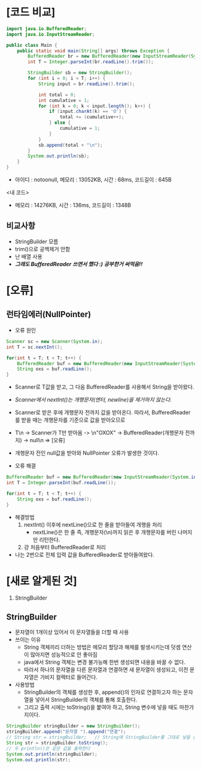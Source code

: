 # [코드 비교]
```java
import java.io.BufferedReader;
import java.io.InputStreamReader;

public class Main {
	public static void main(String[] args) throws Exception {
		BufferedReader br = new BufferedReader(new InputStreamReader(System.in));
		int T = Integer.parseInt(br.readLine().trim());

		StringBuilder sb = new StringBuilder();
		for (int i = 0; i < T; i++) {
			String input = br.readLine().trim();

			int total = 0;
			int cumulative = 1;
			for (int k = 0; k < input.length(); k++) {
				if (input.charAt(k) == 'O') {
					total += (cumulative++);
				} else {
					cumulative = 1;
				}
			}
			sb.append(total + "\n");
		}
		System.out.println(sb);
	}
}
```
- 아이디 : notoonull, 메모리 : 13052KB, 시간 : 68ms, 코드길이 : 645B

<내 코드>
- 메모리 : 14276KB, 시간 : 136ms, 코드길이 : 1348B

## 비교사항
- StringBuilder 모름
- trim()으로 공백제거 안함
- 난 배열 사용
- ***그래도 BufferedReader 쓰면서 했다 :) 공부한거 써먹음!!***

# [오류]
## 런타임에러(NullPointer)
- 오류 원인 
```java
Scanner sc = new Scanner(System.in);
int T = sc.nextInt();

for(int t = T; t < T; t++) {
    BufferedReader buf = new BufferedReader(new InputStreamReader(System.in));
    String oxs = buf.readLine();
}
```
- Scanner로 T값을 받고, 그 다음 BufferedReader를 사용해서 String을 받아왔다.
- *Scanner에서 nextInt()는 개행문자(엔터, newline)을 제거하지 않는다.*
- Scanner로 받은 후에 개행문자 전까지 값을 받아온다. 따라서, BufferedReader를 받을 때는 개행문자를 기준으로 값을 받아오므로
- T\n -> Scanner가 T만 받아옴 -> \n"OXOX" -> BufferedReader(개행문자 전까지) -> null\n => [오류]
- 개행문자 전인 null값을 받아와 NullPointer 오류가 발생한 것이다.


- 오류 해결
```java
BufferedReader buf = new BufferedReader(new InputStreamReader(System.in));
int T = Integer.parseInt(buf.readLine());

for(int t = T; t < T; t++) {
    String oxs = buf.readLine();
}
```
- 해결방법
  1. nextInt() 이후에 nextLine()으로 한 줄을 받아들여 개행을 처리
     - nextLine()은 한 줄 즉, 개행문자(\n)까지 읽은 후 개행문자를 버린 나머지만 리턴한다. 
  2. 걍 처음부터 BufferedReader로 처리
- 나는 2번으로 전체 입력 값을 BufferedReader로 받아들여왔다.

# [새로 알게된 것]
1. StringBuilder

## StringBuilder
- 문자열이 1개이상 있어서 이 문자열들을 더할 때 사용
- 쓰이는 이유
  - String 객체끼리 더하는 방법은 메모리 할당과 해제를 발생시키는데 덧셈 연산이 많아지면 성능적으로 안 좋아짐
  - java에서 String 객체는 변경 불가능해 한번 생성되면 내용을 바꿀 수 없다.
  - 따라서 하나의 문자열을 다른 문자열과 연결하면 새 문자열이 생성되고, 이전 문자열은 가비지 컬렉터로 들어간다.
- 사용방법
  - StringBuilder의 객체를 생성한 후, append()의 인자로 연결하고자 하는 문자열을 넣어서 StringBuilder의 객체를 통해 호출한다.
  - 그리고 출력 시에는 toString()을 붙여야 하고, String 변수에 넣을 때도 마찬가지이다.
```java
StringBuilder stringBuilder = new StringBuilder();
stringBuilder.append("문자열 ").append("연결");
// String str = stringBuilder;   // String에 StringBuilder를 그대로 넣을 순 없다. toString()을 붙여야 한다
String str = stringBuilder.toString();
// 두 println()은 같은 값을 출력한다
System.out.println(stringBuilder);
System.out.println(str);
```